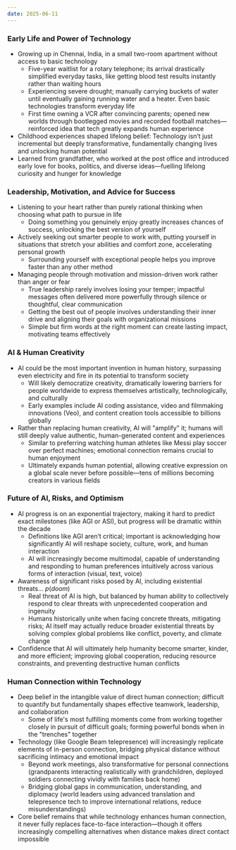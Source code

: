 ```yaml
---
date: 2025-06-11
---
```

### Early Life and Power of Technology
- Growing up in Chennai, India, in a small two-room apartment without access to basic technology
    - Five-year waitlist for a rotary telephone; its arrival drastically simplified everyday tasks, like getting blood test results instantly rather than waiting hours
    - Experiencing severe drought; manually carrying buckets of water until eventually gaining running water and a heater. Even basic technologies transform everyday life
    - First time owning a VCR after convincing parents; opened new worlds through bootlegged movies and recorded football matches—reinforced idea that tech greatly expands human experience
- Childhood experiences shaped lifelong belief: Technology isn’t just incremental but deeply transformative, fundamentally changing lives and unlocking human potential
- Learned from grandfather, who worked at the post office and introduced early love for books, politics, and diverse ideas—fuelling lifelong curiosity and hunger for knowledge

### Leadership, Motivation, and Advice for Success
- Listening to your heart rather than purely rational thinking when choosing what path to pursue in life
    - Doing something you genuinely enjoy greatly increases chances of success, unlocking the best version of yourself
- Actively seeking out smarter people to work with, putting yourself in situations that stretch your abilities and comfort zone, accelerating personal growth
    - Surrounding yourself with exceptional people helps you improve faster than any other method
- Managing people through motivation and mission-driven work rather than anger or fear
    - True leadership rarely involves losing your temper; impactful messages often delivered more powerfully through silence or thoughtful, clear communication
    - Getting the best out of people involves understanding their inner drive and aligning their goals with organizational missions
    - Simple but firm words at the right moment can create lasting impact, motivating teams effectively

### AI & Human Creativity
- AI could be the most important invention in human history, surpassing even electricity and fire in its potential to transform society
    - Will likely democratize creativity, dramatically lowering barriers for people worldwide to express themselves artistically, technologically, and culturally
    - Early examples include AI coding assistance, video and filmmaking innovations (Veo), and content creation tools accessible to billions globally
- Rather than replacing human creativity, AI will "amplify" it; humans will still deeply value authentic, human-generated content and experiences
    - Similar to preferring watching human athletes like Messi play soccer over perfect machines; emotional connection remains crucial to human enjoyment
    - Ultimately expands human potential, allowing creative expression on a global scale never before possible—tens of millions becoming creators in various fields

### Future of AI, Risks, and Optimism
- AI progress is on an exponential trajectory, making it hard to predict exact milestones (like AGI or ASI), but progress will be dramatic within the decade
    - Definitions like AGI aren’t critical; important is acknowledging how significantly AI will reshape society, culture, work, and human interaction
    - AI will increasingly become multimodal, capable of understanding and responding to human preferences intuitively across various forms of interaction (visual, text, voice)
- Awareness of significant risks posed by AI, including existential threats... $p(doom)$
    - Real threat of AI is high, but balanced by human ability to collectively respond to clear threats with unprecedented cooperation and ingenuity
    - Humans historically unite when facing concrete threats, mitigating risks; AI itself may actually reduce broader existential threats by solving complex global problems like conflict, poverty, and climate change
- Confidence that AI will ultimately help humanity become smarter, kinder, and more efficient; improving global cooperation, reducing resource constraints, and preventing destructive human conflicts

### Human Connection within Technology
- Deep belief in the intangible value of direct human connection; difficult to quantify but fundamentally shapes effective teamwork, leadership, and collaboration
    - Some of life's most fulfilling moments come from working together closely in pursuit of difficult goals; forming powerful bonds when in the "trenches" together
- Technology (like Google Beam telepresence) will increasingly replicate elements of in-person connection, bridging physical distance without sacrificing intimacy and emotional impact
    - Beyond work meetings, also transformative for personal connections (grandparents interacting realistically with grandchildren, deployed soldiers connecting vividly with families back home)
    - Bridging global gaps in communication, understanding, and diplomacy (world leaders using advanced translation and telepresence tech to improve international relations, reduce misunderstandings)
- Core belief remains that while technology enhances human connection, it never fully replaces face-to-face interaction—though it offers increasingly compelling alternatives when distance makes direct contact impossible